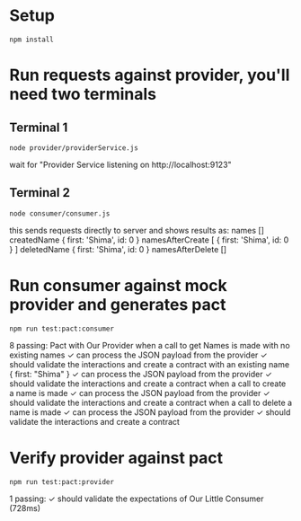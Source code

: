 # Setup
```
npm install
```

# Run requests against provider, you'll need two terminals

## Terminal 1
```
node provider/providerService.js
```

wait for "Provider Service listening on http://localhost:9123"

## Terminal 2
```
node consumer/consumer.js 
```

this sends requests directly to server and shows results as:
names
[]
createdName
{ first: 'Shima', id: 0 }
namesAfterCreate
[ { first: 'Shima', id: 0 } ]
deletedName
{ first: 'Shima', id: 0 }
namesAfterDelete
[]

# Run consumer against mock provider and generates pact
```
npm run test:pact:consumer
```

8 passing:
Pact with Our Provider
    when a call to get Names is made
      with no existing names
        ✓ can process the JSON payload from the provider
        ✓ should validate the interactions and create a contract
      with an existing name { first: "Shima" }
        ✓ can process the JSON payload from the provider
        ✓ should validate the interactions and create a contract
    when a call to create a name is made
      ✓ can process the JSON payload from the provider
      ✓ should validate the interactions and create a contract
    when a call to delete a name is made
      ✓ can process the JSON payload from the provider
      ✓ should validate the interactions and create a contract

# Verify provider against pact
```
npm run test:pact:provider
```

1 passing:
    ✓ should validate the expectations of Our Little Consumer (728ms)
